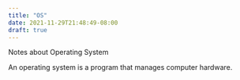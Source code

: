 ```yaml
---
title: "OS"
date: 2021-11-29T21:48:49-08:00
draft: true
---
```

Notes about Operating System
<!--more-->
An operating system is a program that manages computer hardware.

